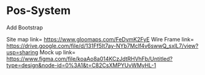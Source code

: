 # Pos-System
Add Bootstrap 

Site map link= https://www.gloomaps.com/FeDvmK2FyE
Wire Frame link= https://drive.google.com/file/d/131Ff5It7ay-NYb7Mclf4v6swwQ_sxlL7/view?usp=sharing
Mock up link= https://www.figma.com/file/koaAo8a014KCzJdtRHVhFb/Untitled?type=design&node-id=0%3A1&t=C82CsXMPYUvWMyHL-1
